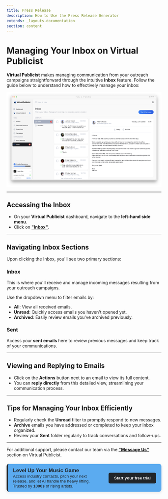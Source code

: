 ```yaml
---
title: Press Release 
description: How to Use the Press Release Generator
extends: _layouts.documentation
section: content
---
```

# Managing Your Inbox on Virtual Publicist

**Virtual Publicist** makes managing communication from your outreach campaigns straightforward through the intuitive **Inbox** feature. Follow the guide below to understand how to effectively manage your inbox:

![Alt text](/assets/images/inbox.png)


---

## Accessing the Inbox

- On your **Virtual Publicist** dashboard, navigate to the **left-hand side menu**.
- Click on **["Inbox"](https://app.virtualpublicist.ai/inbox)**.

---

## Navigating Inbox Sections

Upon clicking the Inbox, you'll see two primary sections:

### **Inbox**
This is where you'll receive and manage incoming messages resulting from your outreach campaigns.

Use the dropdown menu to filter emails by:

- **All**: View all received emails.
- **Unread**: Quickly access emails you haven't opened yet.
- **Archived**: Easily review emails you've archived previously.

### **Sent**
Access your **sent emails** here to review previous messages and keep track of your communications.

---

## Viewing and Replying to Emails

- Click on the **Actions** button next to an email to view its full content.
- You can **reply directly** from this detailed view, streamlining your communication process.

---

## Tips for Managing Your Inbox Efficiently

- Regularly check the **Unread** filter to promptly respond to new messages.
- **Archive** emails you have addressed or completed to keep your inbox organized.
- Review your **Sent** folder regularly to track conversations and follow-ups.

---

For additional support, please contact our team via the **["Message Us"](https://virtualpublicist.com/contact-us/#)** section on Virtual Publicist.

<div style="background-color: rgb(91, 171, 240); color: rgb(33, 37, 41); border-left: 4px solid rgb(33, 37, 41); border-radius: 8px; padding: 0.8em 1.2em; font-family: Arial, sans-serif; max-width: 1000px; margin: 1.5em auto; box-shadow: 0 3px 10px rgba(0,0,0,0.1); display: flex; align-items: center; justify-content: space-between; gap: 1.5em;">
  <div style="flex: 1;">
    <strong style="font-size: 1.2em;"> Level Up Your Music Game</strong><br>
    <span style="font-size: 0.95em;">
      Access industry contacts, pitch your next release, and let AI handle the heavy lifting.  
      Trusted by <strong> 1000s </strong> of rising artists.
    </span>
  </div>
  <div>
    <a href="https://app.virtualpublicist.ai/login" target="_blank" 
       style="background-color: rgb(33, 37, 41); color: #ffffff; padding: 10px 18px; border-radius: 5px; text-decoration: none; font-weight: bold; font-size: 0.95em;">
      Start your free trial
    </a>
  </div>
</div>